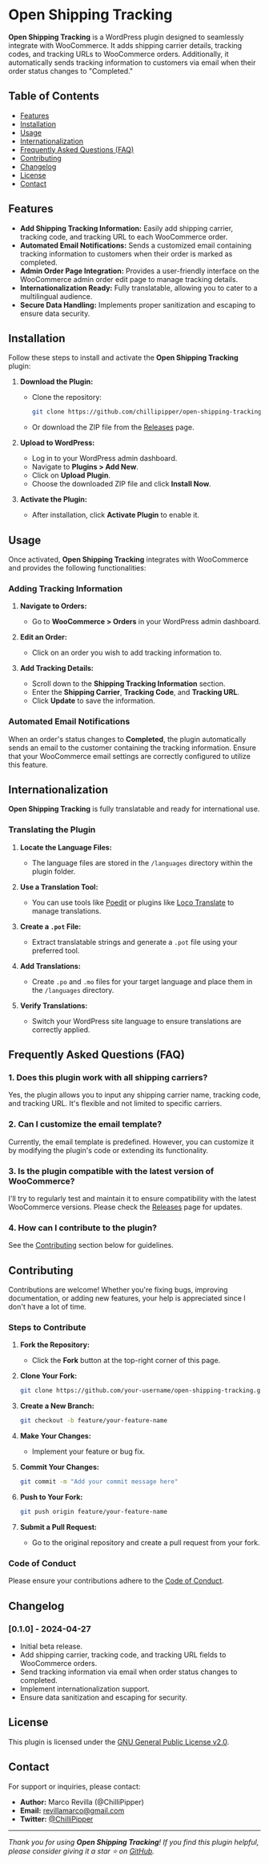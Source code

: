 # Open Shipping Tracking

**Open Shipping Tracking** is a WordPress plugin designed to seamlessly integrate with WooCommerce. It adds shipping carrier details, tracking codes, and tracking URLs to WooCommerce orders. Additionally, it automatically sends tracking information to customers via email when their order status changes to "Completed."

## Table of Contents

- [Features](#features)
- [Installation](#installation)
- [Usage](#usage)
- [Internationalization](#internationalization)
- [Frequently Asked Questions (FAQ)](#frequently-asked-questions-faq)
- [Contributing](#contributing)
- [Changelog](#changelog)
- [License](#license)
- [Contact](#contact)

## Features

- **Add Shipping Tracking Information:** Easily add shipping carrier, tracking code, and tracking URL to each WooCommerce order.
- **Automated Email Notifications:** Sends a customized email containing tracking information to customers when their order is marked as completed.
- **Admin Order Page Integration:** Provides a user-friendly interface on the WooCommerce admin order edit page to manage tracking details.
- **Internationalization Ready:** Fully translatable, allowing you to cater to a multilingual audience.
- **Secure Data Handling:** Implements proper sanitization and escaping to ensure data security.

## Installation

Follow these steps to install and activate the **Open Shipping Tracking** plugin:

1. **Download the Plugin:**
   - Clone the repository:
     ```bash
     git clone https://github.com/chillipipper/open-shipping-tracking.git
     ```
   - Or download the ZIP file from the [Releases](https://github.com/chillipipper/open-shipping-tracking/releases) page.

2. **Upload to WordPress:**
   - Log in to your WordPress admin dashboard.
   - Navigate to **Plugins > Add New**.
   - Click on **Upload Plugin**.
   - Choose the downloaded ZIP file and click **Install Now**.

3. **Activate the Plugin:**
   - After installation, click **Activate Plugin** to enable it.

## Usage

Once activated, **Open Shipping Tracking** integrates with WooCommerce and provides the following functionalities:

### Adding Tracking Information

1. **Navigate to Orders:**
   - Go to **WooCommerce > Orders** in your WordPress admin dashboard.

2. **Edit an Order:**
   - Click on an order you wish to add tracking information to.

3. **Add Tracking Details:**
   - Scroll down to the **Shipping Tracking Information** section.
   - Enter the **Shipping Carrier**, **Tracking Code**, and **Tracking URL**.
   - Click **Update** to save the information.

### Automated Email Notifications

When an order's status changes to **Completed**, the plugin automatically sends an email to the customer containing the tracking information. Ensure that your WooCommerce email settings are correctly configured to utilize this feature.

## Internationalization

**Open Shipping Tracking** is fully translatable and ready for international use.

### Translating the Plugin

1. **Locate the Language Files:**
   - The language files are stored in the `/languages` directory within the plugin folder.

2. **Use a Translation Tool:**
   - You can use tools like [Poedit](https://poedit.net/) or plugins like [Loco Translate](https://wordpress.org/plugins/loco-translate/) to manage translations.

3. **Create a `.pot` File:**
   - Extract translatable strings and generate a `.pot` file using your preferred tool.

4. **Add Translations:**
   - Create `.po` and `.mo` files for your target language and place them in the `/languages` directory.

5. **Verify Translations:**
   - Switch your WordPress site language to ensure translations are correctly applied.

## Frequently Asked Questions (FAQ)

### 1. **Does this plugin work with all shipping carriers?**

Yes, the plugin allows you to input any shipping carrier name, tracking code, and tracking URL. It's flexible and not limited to specific carriers.

### 2. **Can I customize the email template?**

Currently, the email template is predefined. However, you can customize it by modifying the plugin's code or extending its functionality.

### 3. **Is the plugin compatible with the latest version of WooCommerce?**

I'll try to regularly test and maintain it to ensure compatibility with the latest WooCommerce versions. Please check the [Releases](https://github.com/chillipipper/open-shipping-tracking/releases) page for updates.

### 4. **How can I contribute to the plugin?**

See the [Contributing](#contributing) section below for guidelines.

## Contributing

Contributions are welcome! Whether you're fixing bugs, improving documentation, or adding new features, your help is appreciated since I don't have a lot of time.

### Steps to Contribute

1. **Fork the Repository:**
   - Click the **Fork** button at the top-right corner of this page.

2. **Clone Your Fork:**
   ```bash
   git clone https://github.com/your-username/open-shipping-tracking.git
   ```

3. **Create a New Branch:**
   ```bash
   git checkout -b feature/your-feature-name
   ```

4. **Make Your Changes:**
   - Implement your feature or bug fix.

5. **Commit Your Changes:**
   ```bash
   git commit -m "Add your commit message here"
   ```

6. **Push to Your Fork:**
   ```bash
   git push origin feature/your-feature-name
   ```

7. **Submit a Pull Request:**
   - Go to the original repository and create a pull request from your fork.

### Code of Conduct

Please ensure your contributions adhere to the [Code of Conduct](CODE_OF_CONDUCT.md).

## Changelog

### [0.1.0] - 2024-04-27

- Initial beta release.
- Add shipping carrier, tracking code, and tracking URL fields to WooCommerce orders.
- Send tracking information via email when order status changes to completed.
- Implement internationalization support.
- Ensure data sanitization and escaping for security.

## License

This plugin is licensed under the [GNU General Public License v2.0](LICENSE).

## Contact

For support or inquiries, please contact:

- **Author:** Marco Revilla (@ChilliPipper)
- **Email:** [revillamarco@gmail.com](mailto:revillamarco@gmail.com)
- **Twitter:** [@ChilliPipper](https://twitter.com/ChilliPipper)

---

*Thank you for using **Open Shipping Tracking**! If you find this plugin helpful, please consider giving it a star ⭐ on [GitHub](https://github.com/chillipipper/open-shipping-tracking).*

